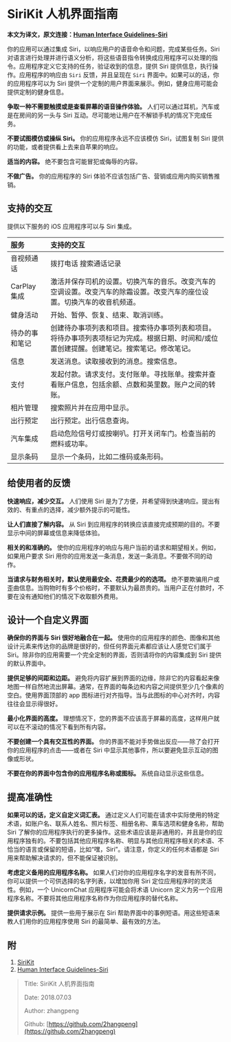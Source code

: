 # SiriKit 人机界面指南

**本文为译文，原文连接：**[**Human Interface Guidelines-Siri**](https://developer.apple.com/design/human-interface-guidelines/ios/system-capabilities/siri/)

你的应用可以通过集成 Siri，以响应用户的语音命令和问题，完成某些任务。Siri 对语言进行处理并进行语义分析，将这些语音指令转换成应用程序可以处理的指令。应用程序定义它支持的任务，验证收到的信息，提供 Siri 提供信息，执行操作。应用程序的响应由 `Siri` 反馈，并且呈现在 `Siri` 界面中。如果可以的话，你的应用程序可以为 Siri 提供一个定制的用户界面来展示。例如，健身应用可能会提供定制的健身信息。

**争取一种不需要触摸或是查看屏幕的语音操作体验。** 人们可以通过耳机，汽车或是在房间的另一头与 Siri 互动。尽可能地让用户在不解锁手机的情况下完成任务。

**不要试图模仿或操纵 Siri。** 你的应用程序永远不应该模仿 Siri，试图复制 Siri 提供的功能，或者提供看上去来自苹果的响应。

**适当的内容。** 绝不要包含可能冒犯或侮辱的内容。

**不做广告。** 你的应用程序的 Siri 体验不应该包括广告、营销或应用内购买销售推销。

## 支持的交互

提供以下服务的 iOS 应用程序可以与 Siri 集成。

| 服务 | 支持的交互 |
| :--- | :--- |
| 音视频通话 | 拨打电话 搜索通话记录 |
| CarPlay 集成 | 激活并保存司机的设置。切换汽车的音乐。改变汽车的空调设置。改变汽车的除霜设置。改变汽车的座位设置。切换汽车的收音机频道。 |
| 健身活动 | 开始、暂停、恢复、结束、取消训练。 |
| 待办的事和笔记 | 创建待办事项列表和项目。搜索待办事项列表和项目。将待办事项列表项标记为完成。根据日期、时间和/或位置创建提醒。创建笔记。搜索笔记。修改笔记。 |
| 信息 | 发送消息。读取接收到的消息。搜索信息。 |
| 支付 | 发起付款。请求支付。支付账单。寻找账单。搜索并查看账户信息，包括余额、点数和英里数。账户之间的转账。 |
| 相片管理 | 搜索照片并在应用中显示。 |
| 出行预定 | 出行预定。出行信息查询。 |
| 汽车集成 | 启动危险信号灯或按喇叭。打开关闭车门。检查当前的燃料或功率。 |
| 显示条码 | 显示一个条码，比如二维码或条形码。 |

## 给使用者的反馈

**快速响应，减少交互。** 人们使用 Siri 是为了方便，并希望得到快速响应。提出有效的、有重点的选择，减少额外提示的可能性。

**让人们直接了解内容。** 从 Siri 到应用程序的转换应该直接完成预期的目的。不要显示中间的屏幕或信息来降低体验。

**相关的和准确的。** 使你的应用程序的响应与用户当前的请求和期望相关。例如，如果用户要求 Siri 用你的应用发送一条消息，发送一条消息。不要做不同的动作。

**当请求与财务相关时，默认使用最安全、花费最少的的选项。** 绝不要欺骗用户或歪曲信息。当购物时有多个价格时，不要默认为最昂贵的。当用户正在付款时，不要在没有通知他们的情况下收取额外费用。

## 设计一个自定义界面

**确保你的界面与 Siri 很好地融合在一起。** 使用你的应用程序的颜色、图像和其他设计元素来传达你的品牌是很好的，但任何界面元素都应该让人感觉它们属于 Siri。除非你的应用需要一个完全定制的界面，否则请将你的内容集成到 Siri 提供的默认界面中。

**提供足够的间距和边距。** 避免将内容扩展到界面的边缘，除非它的内容看起来像地图一样自然地流出屏幕。通常，在界面的每条边和内容之间提供至少几个像素的空白。使用界面顶部的 app 图标进行对齐指导。当与此图标的中心对齐时，内容往往会显示得很好。

**最小化界面的高度。** 理想情况下，您的界面不应该高于屏幕的高度，这样用户就可以在不滚动的情况下看到所有内容。

**不要创建一个具有交互性的界面。** 你的界面不能对手势做出反应——除了会打开你的应用程序的点击——或者在 Siri 中显示其他事件，所以要避免显示互动的图像或形状。

**不要在你的界面中包含你的应用程序名称或图标。** 系统自动显示这些信息。

## 提高准确性

**如果可以的话，定义自定义词汇表。** 通过定义人们可能在请求中实际使用的特定术语，如账户名、联系人姓名、照片标签、相册名称、乘车选项和健身名称，帮助 Siri 了解你的应用程序执行的更多操作。这些术语应该是非通用的，并且是你的应用程序独有的。不要包括其他应用程序名称、明显与其他应用程序相关的术语、不恰当的语言或保留的短语，比如“嘿，Siri”。请注意，你定义的任何术语都是 Siri 用来帮助解决请求的，但不能保证被识别。

**考虑定义备用的应用程序名称。** 如果人们对你的应用程序名字的发音有所不同，你可以提供一个可供选择的名字列表，以增加你用 Siri 定位应用程序时的灵活性。例如，一个 UnicornChat 应用程序可能会将术语 Unicorn 定义为另一个应用程序名称。不要将其他应用程序名称作为你应用程序的替代名称。

**提供请求示例。** 提供一些用于展示在 Siri 帮助界面中的事例短语。用这些短语来教人们用你的应用程序使用 Siri 的最简单、最有效的方法。

## 附

1. [SiriKit](https://developer.apple.com/documentation/sirikit?language=objc)
2. [Human Interface Guidelines-Siri](https://developer.apple.com/design/human-interface-guidelines/ios/system-capabilities/siri/)

> Title: SiriKit 人机界面指南
>
> Date: 2018.07.03
>
> Author: zhangpeng
>
> Github: [https://github.com/2hangpeng](https://github.com/2hangpeng)
